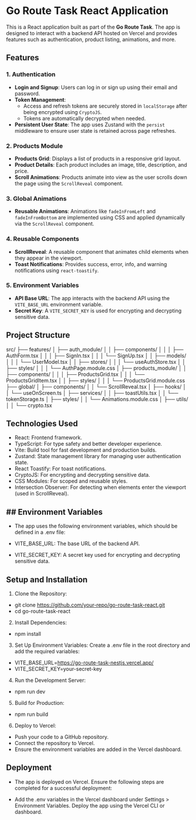 # Go Route Task React Application

This is a React application built as part of the **Go Route Task**. The app is designed to interact with a backend API hosted on Vercel and provides features such as authentication, product listing, animations, and more.





## Features

### 1. **Authentication**

- **Login and Signup**: Users can log in or sign up using their email and password.
- **Token Management**:
  - Access and refresh tokens are securely stored in `localStorage` after being encrypted using `CryptoJS`.
  - Tokens are automatically decrypted when needed.
- **Persistent User State**: The app uses Zustand with the `persist` middleware to ensure user state is retained across page refreshes.

### 2. **Products Module**

- **Products Grid**: Displays a list of products in a responsive grid layout.
- **Product Details**: Each product includes an image, title, description, and price.
- **Scroll Animations**: Products animate into view as the user scrolls down the page using the `ScrollReveal` component.

### 3. **Global Animations**

- **Reusable Animations**: Animations like `fadeInFromLeft` and `fadeInFromBottom` are implemented using CSS and applied dynamically via the `ScrollReveal` component.

### 4. **Reusable Components**

- **ScrollReveal**: A reusable component that animates child elements when they appear in the viewport.
- **Toast Notifications**: Provides success, error, info, and warning notifications using `react-toastify`.

### 5. **Environment Variables**

- **API Base URL**: The app interacts with the backend API using the `VITE_BASE_URL` environment variable.
- **Secret Key**: A `VITE_SECRET_KEY` is used for encrypting and decrypting sensitive data.









## Project Structure

src/
├── features/
│ ├── auth_module/
│ │ ├── components/
│ │ │ ├── AuthForm.tsx
│ │ │ ├── SignIn.tsx
│ │ │ └── SignUp.tsx
│ │ ├── models/
│ │ │ └── UserModel.tsx
│ │ ├── stores/
│ │ │ └── useAuthStore.tsx
│ │ ├── styles/
│ │ │ └── AuthPage.module.css
│ ├── products_module/
│ │ ├── components/
│ │ │ ├── ProductsGrid.tsx
│ │ │ └── ProductsGridItem.tsx
│ │ ├── styles/
│ │ │ └── ProductsGrid.module.css
├── global/
│ ├── components/
│ │ └── ScrollReveal.tsx
│ ├── hooks/
│ │ └── useOnScreen.ts
│ ├── services/
│ │ ├── toastUtils.tsx
│ │ └── tokenStorage.ts
│ ├── styles/
│ │ └── Animations.module.css
│ ├── utils/
│ │ └── crypto.tsx








## Technologies Used

- React: Frontend framework.
- TypeScript: For type safety and better developer experience.
- Vite: Build tool for fast development and production builds.
- Zustand: State management library for managing user authentication state.
- React Toastify: For toast notifications.
- CryptoJS: For encrypting and decrypting sensitive data.
- CSS Modules: For scoped and reusable styles.
- Intersection Observer: For detecting when elements enter the viewport (used in ScrollReveal).






## ## Environment Variables

- The app uses the following environment variables, which should be defined in a .env file:

- VITE_BASE_URL: The base URL of the backend API.
- VITE_SECRET_KEY: A secret key used for encrypting and decrypting sensitive data.






## Setup and Installation

1. Clone the Repository:
- git clone https://github.com/your-repo/go-route-task-react.git
- cd go-route-task-react

2. Install Dependencies:
- npm install

3. Set Up Environment Variables:
   Create a .env file in the root directory and add the required variables:
- VITE_BASE_URL=https://go-route-task-nestjs.vercel.app/
- VITE_SECRET_KEY=your-secret-key

4. Run the Development Server:
- npm run dev

5. Build for Production:
- npm run build

6. Deploy to Vercel:
- Push your code to a GitHub repository.
- Connect the repository to Vercel.
- Ensure the environment variables are added in the Vercel dashboard.







## Deployment

- The app is deployed on Vercel. Ensure the following steps are completed for a successful deployment:

- Add the .env variables in the Vercel dashboard under Settings > Environment Variables.
  Deploy the app using the Vercel CLI or dashboard.
